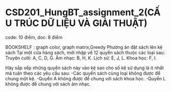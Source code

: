 # CSD201_HungBT_assignment_2(CẤU TRÚC DỮ LIỆU VÀ GIẢI THUẬT)
code: 10 điểm,
 doc: 8 điểm

BOOKSHELF : graph color, graph matrix,Greedy
Phương án đặt sách lên kệ sách 
Tại một cửa hàng sách, mới nhập về 12 quyển sách thuộc các loại sau: 
Truyện cười: A, C, D, G. 
Âm nhạc: B, H, K. 
Lịch sử: E, J, L. 
Khoa học: F, I. 


Hãy sắp xếp những quyển sách này vào kệ sao cho số kệ sử dụng là ít nhất mà tuân theo 
các yêu cầu sau: 
-Các quyển sách cùng loại không được để chung một kệ. 
-Quyển A không được để chung với sách khoa học. 
-Quyển L không được để chung với sách âm nhạc. 
